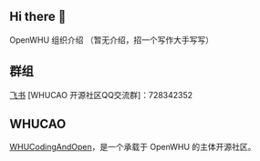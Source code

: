 ## Hi there 👋

OpenWHU 组织介绍
（暂无介绍，招一个写作大手写写）

## 群组

[飞书](https://applink.feishu.cn/client/chat/chatter/add_by_link?link_token=f20u3ac7-4b29-4f13-8823-d14e0b1bd8ec)
[WHUCAO 开源社区QQ交流群]：728342352  

## WHUCAO

[WHUCodingAndOpen](https://github.com/WHUCodingAndOpen)，是一个承载于 OpenWHU 的主体开源社区。
